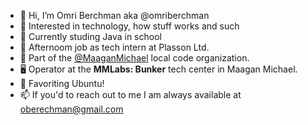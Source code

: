 - 👋 Hi, I’m Omri Berchman aka @omriberchman
- 👀 Interested in technology, how stuff works and such
- 🌱 Currently studing Java in school
- 💼 Afternoom job as tech intern at Plasson Ltd.
- 🤝 Part of the [@MaaganMichael](https://github.com/Maagan-Michael) local code organization.
- 🖥️ Operator at the **MMLabs: Bunker** tech center in Maagan Michael.
- 🐧 Favoriting Ubuntu! 
- 📫 If you'd to reach out to me I am always available at oberechman@gmail.com

<!---
omriberchman/omriberchman is a ✨ special ✨ repository because its `README.md` (this file) appears on your GitHub profile.
You can click the Preview link to take a look at your changes.
--->
